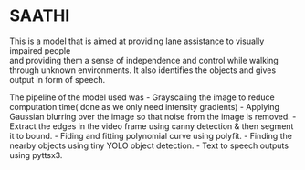 # SAATHI
This is a model that is aimed at providing lane assistance to visually impaired people  
 and providing them a sense of independence and control while walking through unknown environments. It also identifies the objects and gives output in form of speech.

The pipeline of the model used was 
     - Grayscaling the image to reduce computation time( done as we only need intensity gradients)
     - Applying Gaussian blurring over the image so that noise from the image is removed.
     - Extract the edges in the video frame using canny detection & then segment it to bound.
     - Fiding and fitting polynomial curve using polyfit.
     - Finding the nearby objects using tiny YOLO object detection.
     - Text to speech outputs using pyttsx3.
